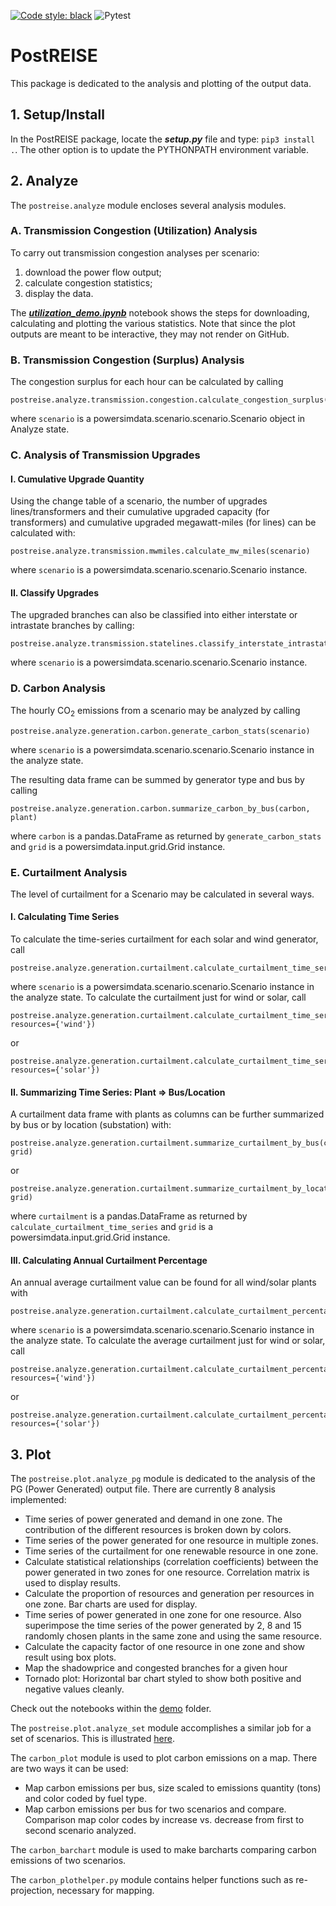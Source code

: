 [![Code style: black](https://img.shields.io/badge/code%20style-black-000000.svg)](https://github.com/psf/black)
![Pytest](https://github.com/intvenlab/PostREISE/workflows/Run%20pytest/badge.svg)

# PostREISE
This package is dedicated to the analysis and plotting of the output data.



## 1. Setup/Install
In the PostREISE package, locate the ***setup.py*** file and type:
`pip3 install .`. The other option is to update the PYTHONPATH environment
variable.



## 2. Analyze
The `postreise.analyze` module encloses several analysis modules.

### A. Transmission Congestion (Utilization) Analysis
To carry out transmission congestion analyses per scenario:
1. download the power flow output;
2. calculate congestion statistics;
3. display the data.

The ***[utilization_demo.ipynb][utilization]*** notebook shows the steps for 
downloading, calculating and plotting the various statistics. Note that since 
the plot outputs are meant to be interactive, they may not render on GitHub.

### B. Transmission Congestion (Surplus) Analysis
The congestion surplus for each hour can be calculated by calling
```
postreise.analyze.transmission.congestion.calculate_congestion_surplus(scenario)
```
where `scenario` is a powersimdata.scenario.scenario.Scenario object in Analyze
state.

### C. Analysis of Transmission Upgrades

#### I. Cumulative Upgrade Quantity
Using the change table of a scenario, the number of upgrades lines/transformers
and their cumulative upgraded capacity (for transformers) and cumulative
upgraded megawatt-miles (for lines) can be calculated with:
```
postreise.analyze.transmission.mwmiles.calculate_mw_miles(scenario)
```
where `scenario` is a powersimdata.scenario.scenario.Scenario instance.

#### II. Classify Upgrades
The upgraded branches can also be classified into either interstate or
intrastate branches by calling:
```
postreise.analyze.transmission.statelines.classify_interstate_intrastate(scenario)
```
where `scenario` is a powersimdata.scenario.scenario.Scenario instance.

### D. Carbon Analysis
The hourly CO<sub>2</sub> emissions from a scenario may be analyzed by calling
```
postreise.analyze.generation.carbon.generate_carbon_stats(scenario)
```
where `scenario` is a powersimdata.scenario.scenario.Scenario instance in the 
analyze state.

The resulting data frame can be summed by generator type and bus by calling
```
postreise.analyze.generation.carbon.summarize_carbon_by_bus(carbon, plant)
```
where `carbon` is a pandas.DataFrame as returned by `generate_carbon_stats` and
`grid` is a powersimdata.input.grid.Grid instance.

### E. Curtailment Analysis
The level of curtailment for a Scenario may be calculated in several ways.

#### I. Calculating Time Series
To calculate the time-series curtailment for each solar and wind generator, call
```
postreise.analyze.generation.curtailment.calculate_curtailment_time_series(scenario)
```
where `scenario` is a powersimdata.scenario.scenario.Scenario instance in the 
analyze state. To calculate the curtailment just for wind or solar, call
```
postreise.analyze.generation.curtailment.calculate_curtailment_time_series(scenario, resources={'wind'})
```
or
```
postreise.analyze.generation.curtailment.calculate_curtailment_time_series(scenario, resources={'solar'})
```

#### II. Summarizing Time Series: Plant => Bus/Location
A curtailment data frame with plants as columns can be further summarized by bus
or by location (substation) with:
```
postreise.analyze.generation.curtailment.summarize_curtailment_by_bus(curtailment, grid)
```
or
```
postreise.analyze.generation.curtailment.summarize_curtailment_by_location(curtailment, grid)
```
where `curtailment` is a pandas.DataFrame as returned by
`calculate_curtailment_time_series` and `grid` is a
powersimdata.input.grid.Grid instance.

#### III. Calculating Annual Curtailment Percentage
An annual average curtailment value can be found for all wind/solar plants with
```
postreise.analyze.generation.curtailment.calculate_curtailment_percentage(scenario)
```
where `scenario` is a powersimdata.scenario.scenario.Scenario instance in the 
analyze state. To calculate the average curtailment just for wind or solar, call
```
postreise.analyze.generation.curtailment.calculate_curtailment_percentage(scenario, resources={'wind'})
```
or
```
postreise.analyze.generation.curtailment.calculate_curtailment_percentage(scenario, resources={'solar'})
```



## 3. Plot
The `postreise.plot.analyze_pg` module is dedicated to the analysis of the PG
(Power Generated) output file. There are currently 8 analysis implemented:
* Time series of power generated and demand in one zone. The contribution of
the different resources is broken down by colors.
* Time series of the power generated for one resource in multiple zones.
* Time series of the curtailment for one renewable resource in one zone.
* Calculate statistical relationships (correlation coefficients) between the
power generated in two zones for one resource. Correlation matrix is used to
display results.
* Calculate the proportion of resources and generation per resources in one
zone. Bar charts are used for display.
* Time series of power generated in one zone for one resource. Also superimpose
the time series of the power generated by 2, 8 and 15 randomly chosen plants in
the same zone and using the same resource.
* Calculate the capacity factor of one resource in one zone and show result
using box plots.
* Map the shadowprice and congested branches for a given hour
* Tornado plot: Horizontal bar chart styled to show both positive and negative 
values cleanly.

Check out the notebooks within the [demo][plot_notebooks] folder.

The `postreise.plot.analyze_set` module accomplishes a similar job for a set of
scenarios. This is illustrated [here][collection].

[plot_notebooks]: https://github.com/intvenlab/PostREISE/blob/develop/postreise/plot/demo/
[collection]: https://github.com/intvenlab/PostREISE/blob/develop/postreise/plot/demo/collection.ipynb
[utilization]: https://github.com/intvenlab/PostREISE/tree/develop/postreise/analyze/transmission/demo/utilization_demo.ipynb
[shadowprice]: https://github.com/intvenlab/PostREISE/tree/develop/postreise/plot/demo/plot_shadowprice_demo.ipynb

The `carbon_plot` module is used to plot carbon emissions on a map.
There are two ways it can be used:
* Map carbon emissions per bus, size scaled to emissions quantity (tons) and 
color coded by fuel type.
* Map carbon emissions per bus for two scenarios and compare.
Comparison map color codes by increase vs. decrease from first to second 
scenario analyzed.

The `carbon_barchart` module is used to make barcharts comparing carbon 
emissions of two scenarios.

The `carbon_plothelper.py` module contains helper functions such as 
re-projection, necessary for mapping.
